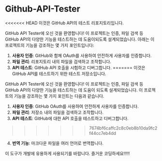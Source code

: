 # Github-API-Tester

<<<<<<< HEAD
이것은 GitHub API의 테스트 리포지토리입니다.

GitHub API Tester에 오신 것을 환영합니다! 이 프로젝트는 인증, 파일 검색 등 GitHub API의 다양한 기능을 테스트하는 데 도움이되도록 설계되었습니다. 아래는 이 프로젝트의 기능을 강조하는 몇 가지 포인트입니다:

1. **사용자 인증**: GitHub와 함께 OAuth를 사용하여 안전하게 사용자를 인증합니다.
2. **파일 관리**: 리포지토리 내의 파일을 검색하고 조작합니다.
3. **API 테스트**: GitHub API 호출을 시험하고 디버그합니다.
=======
이것은 GitHub API를 테스트하기 위한 테스트 저장소입니다.

GitHub API Tester에 오신 것을 환영합니다! 이 프로젝트는 인증, 파일 검색 등 GitHub API의 다양한 기능을 테스트하는 데 도움이 되도록 설계되었습니다. 이 프로젝트의 기능을 강조하는 몇 가지 포인트는 다음과 같습니다.

1. **사용자 인증**: GitHub OAuth를 사용하여 안전하게 사용자를 인증합니다.
2. **파일 관리**: 저장소 내의 파일을 검색하고 조작합니다.
3. **API 테스트**: GitHub에 대한 API 호출을 테스트하고 디버그합니다.
>>>>>>> 7674bf6caffc2c8c0eb8b10da9fc2f44cc7eb4dd
4. **번역 기능**: 마크다운 파일을 여러 언어로 번역합니다.

이 도구가 개발에 유용하게 사용되기를 바랍니다. 즐거운 코딩하세요!!!!!
